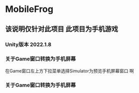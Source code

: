 # MobileFrog
## 该说明仅针对此项目 此项目为手机游戏
### Unity版本 2022.1.8  

### 关于Game窗口转换为手机屏幕
在Game窗口左上方下拉菜单选择Simulator为预览手机屏幕窗口  啊
### 关于Game窗口转换为手机屏幕
